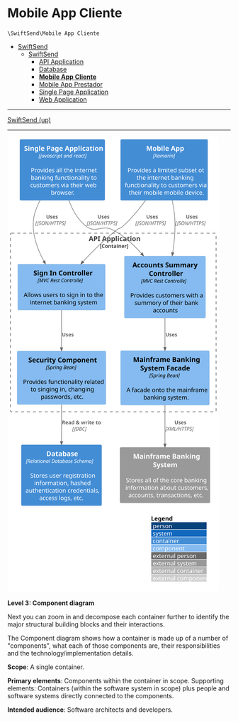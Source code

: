 # Mobile App Cliente

`\SwiftSend\Mobile App Cliente`

* [SwiftSend](../../README.md)
  * [SwiftSend](../../SwiftSend/README.md)
    * [API Application](../../SwiftSend/API%20Application/README.md)
    * [Database](../../SwiftSend/Database/README.md)
    * [**Mobile App Cliente**](../../SwiftSend/Mobile%20App%20Cliente/README.md)
    * [Mobile App Prestador](../../SwiftSend/Mobile%20App%20Prestador/README.md)
    * [Single Page Application](../../SwiftSend/Single%20Page%20Application/README.md)
    * [Web Application](../../SwiftSend/Web%20Application/README.md)

---

[SwiftSend (up)](../../SwiftSend/README.md)

---

![diagram](container.svg)

**Level 3: Component diagram**

Next you can zoom in and decompose each container further to identify the major structural building blocks and their interactions.

The Component diagram shows how a container is made up of a number of "components", what each of those components are, their responsibilities and the technology/implementation details.

**Scope**: A single container.

**Primary elements**: Components within the container in scope.
Supporting elements: Containers (within the software system in scope) plus people and software systems directly connected to the components.

**Intended audience**: Software architects and developers.